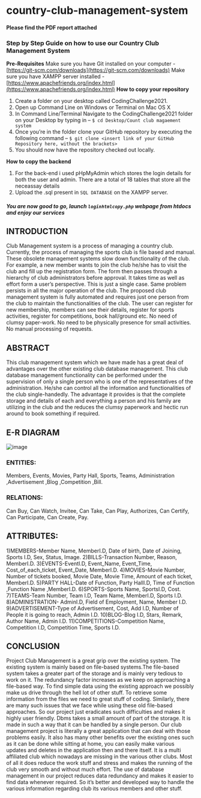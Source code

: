 # country-club-management-system

#### Please find the PDF report attached 

### **Step by Step Guide on how to use our Country Club Management System**
**Pre-Requisites**
Make sure you have Git installed on your computer - [https://git-scm.com/downloads](https://git-scm.com/downloads)
Make sure you have XAMPP server installed -[https://www.apachefriends.org/index.html](https://www.apachefriends.org/index.html)
**How to copy your repository**
1. Create a folder on your desktop called CodingChallenge2021.
3. Open up Command Line on Windows or Terminal on Mac OS X
4.  In Command Line/Terminal Navigate to the CodingChallenge2021 folder on your Desktop by typing in –
 `$ cd Desktop/Count club magaement system`
5. Once you’re in the folder clone your GitHub repository by executing the following command –
 `$ git clone <insert link of your GitHub Repository here, without the brackets>`
6. You should now have the repository checked out locally.

**How to copy the backend**

1. For the back-end i used pHpMyAdmin which stores the login details for both the user and admin. There are a total of 18 tables that store all the neceassay details 
2. Upload the .sql present in `SQL DATABASE` on the XAMPP server.


##### You are now good to go, launch `loginhtmlcopy.php` webpage from htdocs and enjoy our services 


## INTRODUCTION
Club Management system is a process of managing a country
club. Currently, the process of managing the sports club is file
based and manual. These obsolete management systems slow
down functionality of the club. For example, a new member wants
to join the club he/she has to visit the club and fill up the
registration form. The form then passes through a hierarchy of club
administrators before approval. It takes time as well as effort form
a user’s perspective. This is just a single case. Same problem
persists in all the major operation of the club. The proposed club
management system is fully automated and requires just one
person from the club to maintain the functionalities of the club. The
user can register for new membership, members can see their
details, register for sports activities, register for competitions, book
hall/ground etc. No need of clumsy paper-work. No need to be
physically presence for small activities. No manual processing of
requests.
## ABSTRACT
This club management system which we have made has a great deal of
advantages over the other existing club database management.
This club database management functionality can be performed under
the supervision of only a single person who is one of the representatives
of the administration. He/she can control all the information and
functionalities of the club single-handedly.
The advantage it provides is that the complete storage and details of
each and everything a person and his family are utilizing in the club and
the reduces the clumsy paperwork and hectic run around to book
something if required.

## E-R DIAGRAM

![image](https://user-images.githubusercontent.com/61506157/136733101-e6127901-f66d-475d-b604-2a6ac924bbbc.png)

### ENTITIES: 
Members, Events, Movies, Party Hall, Sports, Teams,
Administration ,Advertisement ,Blog ,Competition ,Bill.

### RELATIONS: 
Can Buy, Can Watch, Invitee, Can Take, Can Play,
Authorizes, Can Certify, Can Participate, Can Create, Pay.

## ATTRIBUTES:
1)MEMBERS-Member Name, MemberI.D, Date of birth, Date of Joining,
Sports I.D, Sex, Status, Image.
2)BILLS-Transaction Number, Reason, MemberI.D.
3)EVENTS-EventI.D, Event_Name, Event_Time, Cost_of_each_ticket,
Event_Date, MemberI.D.
4)MOVIES-Movie Number, Number of tickets booked, Movie Date,
Movie Time, Amount of each ticket, MemberI.D.
5)PARTY HALL-Date of Function, Party HallI.D, Time of Function
,Function Name ,MemberI.D.
6)SPORTS-Sports Name, SportsI.D, Cost.
7)TEAMS-Team Number, Team I.D, Team Name, MemberI.D, Sports
I.D.
8)ADMINISTRATION- AdminI.D, Field of Employment, Name, Member
I.D.
9)ADVERTISEMENT-Type of Advertisement, Cost, Add I.D, Number of
People it is going to reach, Admin I.D.
10)BLOG-Blog I.D, Stars, Remark, Author Name, Admin I.D.
11)COMPETITIONS-Competition Name, Competition I.D, Competition
Time, Sports I.D.

## CONCLUSION
Project Club Management is a great grip over the existing system. The
existing system is mainly based on file-based systems.The file-based
system takes a greater part of the storage and is mainly very tedious to
work on it. The redundancy factor increases as we keep on approaching
a file-based way. To find simple data using the existing approach we
possibly make us drive through the hell lot of other stuff. To retrieve
some information from the files we need to great stuff of coding.
Similarly, there are many such issues that we face while using these old
file-based approaches. So our project just eradicates such difficulties
and makes it highly user friendly. Dbms takes a small amount of part of
the storage. It is made in such a way that it can be handled by a single
person. Our club management project is literally a great application that
can deal with those problems easily. It also has many other benefits over
the existing ones such as it can be done while sitting at home, you can
easily make various updates and deletes in the application then and
there itself. It is a multi affiliated club which nowadays are missing in the
various other clubs. Most of all it does reduce the work stuff and stress
and makes the running of the club very smooth and without much effort.
The use of database management in our project reduces data
redundancy and makes it easier to find data whenever required. So it’s
better and developed way to handle the various information regarding
club its various members and other stuff.

